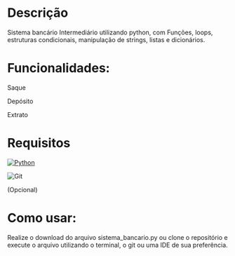 # Descrição

Sistema bancário Intermediário utilizando python, com Funções, loops, estruturas condicionais, manipulação de strings, listas e dicionários.

# Funcionalidades:

Saque

Depósito

Extrato

# Requisitos

[![Python](https://img.shields.io/badge/Python-FFD43B?style=for-the-badge&logo=python&logoColor=blue)](https://www.python.org/)

![Git](https://img.shields.io/badge/Git-FF0000?style=for-the-badge&logo=Git&logoColor=white) 

(Opcional)


# Como usar:

Realize o download do arquivo sistema_bancario.py ou clone o repositório e execute o arquivo utilizando o terminal, o git ou uma IDE de sua preferência.

